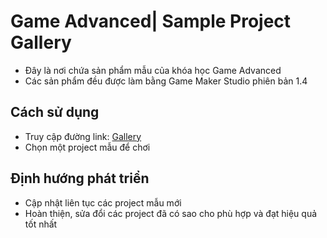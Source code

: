 # Game Advanced| Sample Project Gallery
* Đây là nơi chứa sản phẩm mẫu của khóa học Game Advanced
* Các sản phẩm đều được làm bằng Game Maker Studio phiên bản 1.4



## Cách sử dụng
* Truy cập đường link: [Gallery](https://rawcdn.githack.com/mindxDoc/GA/efc0707aea6ccbf3cd87614e14f63b849b2ea6b0/Index.html)
* Chọn một project mẫu để chơi

## Định hướng phát triển
* Cập nhật liên tục các project mẫu mới
* Hoàn thiện, sửa đổi các project đã có sao cho phù hợp và đạt hiệu quả tốt nhất

